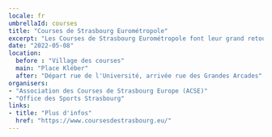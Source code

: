 ```yaml
---
locale: fr
umbrellaId: courses
title: "Courses de Strasbourg Eurométropole"
excerpt: "Les Courses de Strasbourg Eurométropole font leur grand retour le dimanche 8 mai ! 8 épreuves sont proposées pour que tout le monde puisse participer à cette journée sportive incontournable de Strasbourg."
date: "2022-05-08"
location:
  before : "Village des courses"
  main: "Place Kléber"
  after: "Départ rue de l'Université, arrivée rue des Grandes Arcades"
organisers:
- "Association des Courses de Strasbourg Europe (ACSE)"
- "Office des Sports Strasbourg"
links:
- title: "Plus d'infos"
  href: "https://www.coursesdestrasbourg.eu/"
---
```

